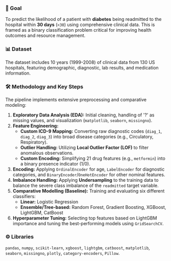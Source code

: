 ### 🎯 Goal
To predict the likelihood of a patient with **diabetes** being readmitted to the hospital within **30 days** (`<30`) using comprehensive clinical data. This is framed as a binary classification problem critical for improving health outcomes and resource management.

### 📊 Dataset
The dataset includes 10 years (1999-2008) of clinical data from 130 US hospitals, featuring demographic, diagnostic, lab results, and medication information.

### 🛠️ Methodology and Key Steps
The pipeline implements extensive preprocessing and comparative modeling:

1.  **Exploratory Data Analysis (EDA):** Initial cleaning, handling of '?' as missing values, and visualization (`matplotlib`, `seaborn`, `missingno`).
2.  **Feature Engineering:**
    * **Custom ICD-9 Mapping:** Converting raw diagnostic codes (`diag_1`, `diag_2`, `diag_3`) into broad disease categories (e.g., Circulatory, Respiratory).
    * **Outlier Handling:** Utilizing **Local Outlier Factor (LOF)** to filter anomalous observations.
    * **Custom Encoding:** Simplifying 21 drug features (e.g., `metformin`) into a binary presence indicator (1/0).
3.  **Encoding:** Applying `OrdinalEncoder` for age, `LabelEncoder` for diagnostic categories, and `BinaryEncoder`/`OneHotEncoder` for other nominal features.
4.  **Imbalance Handling:** Applying **Undersampling** to the training data to balance the severe class imbalance of the `readmitted` target variable.
5.  **Comparative Modelling (Baseline):** Training and evaluating six different classifiers:
    * **Linear:** Logistic Regression
    * **Ensemble/Tree-based:** Random Forest, Gradient Boosting, XGBoost, LightGBM, CatBoost
6.  **Hyperparameter Tuning:** Selecting top features based on LightGBM importance and tuning the best-performing models using `GridSearchCV`.

### ⚙️ Libraries
`pandas`, `numpy`, `scikit-learn`, `xgboost`, `lightgbm`, `catboost`, `matplotlib`, `seaborn`, `missingno`, `plotly`, `category-encoders`, `Pillow`.